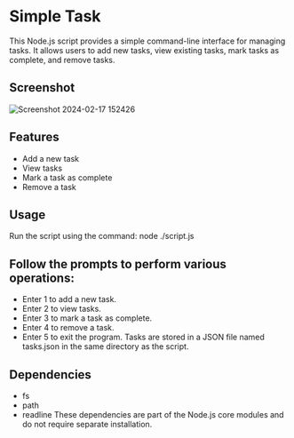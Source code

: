 # Simple Task

This Node.js script provides a simple command-line interface for managing tasks. It allows users to add new tasks, view existing tasks, mark tasks as complete, and remove tasks.
## Screenshot
![Screenshot 2024-02-17 152426](https://github.com/Karan9927/Nodejs/assets/115612744/e7aa436d-d241-4a04-b600-d53a02f41b0f)

## Features

- Add a new task
- View tasks
- Mark a task as complete
- Remove a task

## Usage

Run the script using the command:
node ./script.js

## Follow the prompts to perform various operations:

- Enter 1 to add a new task.
- Enter 2 to view tasks.
- Enter 3 to mark a task as complete.
- Enter 4 to remove a task.
- Enter 5 to exit the program.
 Tasks are stored in a JSON file named tasks.json in the same directory as the script.

## Dependencies
- fs
- path
- readline
These dependencies are part of the Node.js core modules and do not require separate installation.
